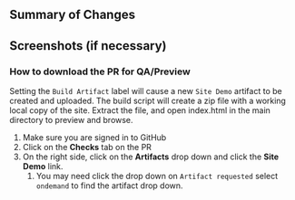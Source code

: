 ## Summary of Changes
<!-- Please provide a summary of changes for this pull request. Simple changes can ignore this template. -->

## Screenshots (if necessary)
<!-- If your PR includes visual changes, images, or is a relatively large PR, screenshots should be included to provide an at-a-glance idea of changes. -->

<!-- DO NOT DELETE THIS -->
### How to download the PR for QA/Preview

Setting the `Build Artifact` label will cause a new `Site Demo` artifact to be created and uploaded.
The build script will create a zip file with a working local copy of the site. Extract the file, and open index.html in the main directory to preview and browse. 

1. Make sure you are signed in to GitHub
2. Click on the **Checks** tab on the PR
3. On the right side, click on the **Artifacts** drop down and click the **Site Demo** link.
    1. You may need click the drop down on `Artifact requested` select `ondemand` to find the artifact drop down. 